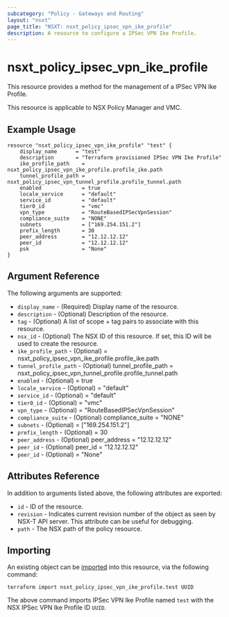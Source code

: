 ```yaml
---
subcategory: "Policy - Gateways and Routing"
layout: "nsxt"
page_title: "NSXT: nsxt_policy_ipsec_vpn_ike_profile"
description: A resource to configure a IPSec VPN Ike Profile.
---
```


# nsxt_policy_ipsec_vpn_ike_profile

This resource provides a method for the management of a IPSec VPN Ike Profile.

This resource is applicable to NSX Policy Manager and VMC.

## Example Usage

```hcl
resource "nsxt_policy_ipsec_vpn_ike_profile" "test" {
    display_name      = "test"
    description       = "Terraform provisioned IPSec VPN Ike Profile"
    ike_profile_path    = nsxt_policy_ipsec_vpn_ike_profile.profile_ike.path
    tunnel_profile_path = nsxt_policy_ipsec_vpn_tunnel_profile.profile_tunnel.path
    enabled             = true
    locale_service      = "default"
    service_id          = "default"
    tier0_id            = "vmc"
    vpn_type            = "RouteBasedIPSecVpnSession"
    compliance_suite    = "NONE"
    subnets             = ["169.254.151.2"]
    prefix_length       = 30
    peer_address        = "12.12.12.12"
    peer_id             = "12.12.12.12"
    psk                 = "None"
}
```

## Argument Reference

The following arguments are supported:

* `display_name` - (Required) Display name of the resource.
* `description` - (Optional) Description of the resource.
* `tag` - (Optional) A list of scope + tag pairs to associate with this resource.
* `nsx_id` - (Optional) The NSX ID of this resource. If set, this ID will be used to create the resource.
* `ike_profile_path` - (Optional)    = nsxt_policy_ipsec_vpn_ike_profile.profile_ike.path
* `tunnel_profile_path` - (Optional)    tunnel_profile_path = nsxt_policy_ipsec_vpn_tunnel_profile.profile_tunnel.path
* `enabled` - (Optional)                 = true
* `locale_service` - (Optional)          = "default"
* `service_id` - (Optional)              = "default"
* `tier0_id` - (Optional)                = "vmc"
* `vpn_type` - (Optional)                = "RouteBasedIPSecVpnSession"
* `compliance_suite` - (Optional)    compliance_suite    = "NONE"
* `subnets` - (Optional)                 = ["169.254.151.2"]
* `prefix_length` - (Optional)           = 30
* `peer_address` - (Optional)    peer_address        = "12.12.12.12"
* `peer_id` - (Optional)    peer_id             = "12.12.12.12"
* `peer_id` - (Optional)    = "None"

## Attributes Reference

In addition to arguments listed above, the following attributes are exported:

* `id` - ID of the resource.
* `revision` - Indicates current revision number of the object as seen by NSX-T API server. This attribute can be useful for debugging.
* `path` - The NSX path of the policy resource.

## Importing

An existing object can be [imported][docs-import] into this resource, via the following command:

[docs-import]: /docs/import/index.html

```
terraform import nsxt_policy_ipsec_vpn_ike_profile.test UUID
```

The above command imports IPSec VPN Ike Profile named `test` with the NSX IPSec VPN Ike Profile ID `UUID`.
